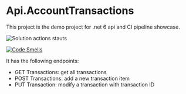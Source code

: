 # Api.AccountTransactions

This project is the demo project for .net 6 api and CI pipeline showcase.

![Solution actions stauts](https://github.com/willchenxa/Api.AccountTransactions/actions/workflows/build.yml/badge.svg)

[![Code Smells](https://sonarcloud.io/api/project_badges/measure?project=willchenxa_Api.AccountTransactions&metric=code_smells)](https://sonarcloud.io/summary/new_code?id=willchenxa_Api.AccountTransactions)

It has the following endpoints:

- GET Transactions: get all transactions
- POST Transactions: add a new transaction item
- PUT Transaction: modify a transaction with transaction ID
